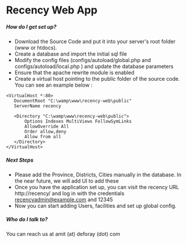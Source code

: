 # Recency Web App


##### How do I get set up?
* Download the Source Code and put it into your server's root folder (www or htdocs).
* Create a database and import the initial sql file
* Modify the config files (configs/autoload/global.php and configs/autoload/local.php ) and update the database parameters
* Ensure that the apache rewrite module is enabled
* Create a virtual host pointing to the public folder of the source code. You can see an example below : 

```
<VirtualHost *:80>
   DocumentRoot "C:\wamp\www\recency-web\public"
   ServerName recency

   <Directory "C:\wamp\www\recency-web\public">
       Options Indexes MultiViews FollowSymLinks
       AllowOverride All
       Order allow,deny
       Allow from all
   </Directory>
</VirtualHost>
```

##### Next Steps
* Please add the Province, Districts, Cities manually in the database. In the near future, we will add UI to add these
* Once you have the application set up, you can visit the recency URL http://recency/ and log in with the credentials recencyadmin@example.com and 12345
* Now you can start adding Users, facilities and set up global config.

##### Who do I talk to?
You can reach us at amit (at) deforay (dot) com


